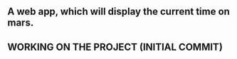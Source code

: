 ## A web app, which will display the current time on mars.

##  WORKING ON THE PROJECT (INITIAL COMMIT)
